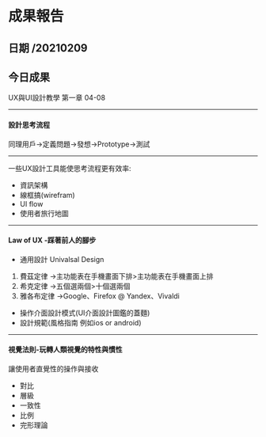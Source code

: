 成果報告
======
日期 /20210209
---
今日成果
---
UX與UI設計教學 第一章 04-08


***
#### 設計思考流程
同理用戶&rarr;定義問題&rarr;發想&rarr;Prototype&rarr;測試 

---

一些UX設計工具能使思考流程更有效率:

- 資訊架構
- 線框搞(wirefram)
- UI flow
- 使用者旅行地圖

---
#### Law of UX -踩著前人的腳步 
- 通用設計 Univalsal Design
1. 費茲定律 &rarr;主功能表在手機畫面下排&gt;主功能表在手機畫面上排
2. 希克定律 &rarr;五個選兩個&gt;十個選兩個
3. 雅各布定律 &rarr;Google、Firefox @ Yandex、Vivaldi

- 操作介面設計模式(UI介面設計圖鑑的蓋麵)
- 設計規範(風格指南 例如ios or android)

-----
#### 視覺法則-玩轉人類視覺的特性與慣性
讓使用者直覺性的操作與接收
- 對比
- 層級
- 一致性
- 比例
- 完形理論
